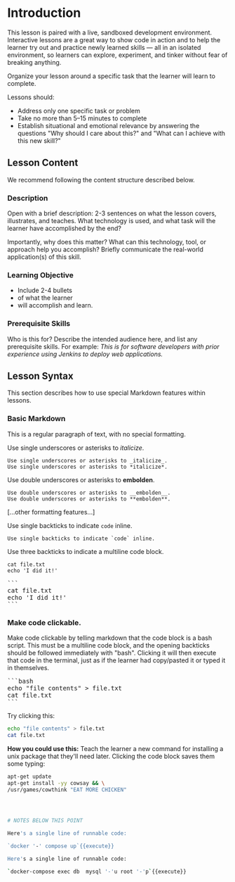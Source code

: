# Introduction

This lesson is paired with a live, sandboxed development environment. Interactive lessons are a great way to show code in action and to help the learner try out and practice newly learned skills — all in an isolated environment, so learners can explore, experiment, and tinker without fear of breaking anything.

Organize your lesson around a specific task that the learner will learn to complete.

Lessons should: 

- Address only one specific task or problem
- Take no more than 5–15 minutes to complete
- Establish situational and emotional relevance by answering the questions "Why should I care about this?" and "What can I achieve with this new skill?"



## Lesson Content

We recommend following the content structure described below.

### Description

Open with a brief description: 2-3 sentences on what the lesson covers, illustrates, and teaches. What technology is used, and what task will the learner have accomplished by the end?

Importantly, why does this matter? What can this technology, tool, or approach help you accomplish? Briefly communicate the real-world application(s) of this skill.

### Learning Objective

- Include 2-4 bullets
- of what the learner
- will accomplish and learn.

### Prerequisite Skills

Who is this for? Describe the intended audience here, and list any prerequisite skills. For example: _This is for software developers with prior experience using Jenkins to deploy web applications._



## Lesson Syntax

This section describes how to use special Markdown features within lessons.

### Basic Markdown

This is a regular paragraph of text, with no special formatting.

Use single underscores or asterisks to _italicize_.

```
Use single underscores or asterisks to _italicize_.
Use single underscores or asterisks to *italicize*.
```

Use double underscores or asterisks to __embolden__.

```
Use double underscores or asterisks to __embolden__.
Use double underscores or asterisks to **embolden**.
```

[...other formatting features...]

Use single backticks to indicate `code` inline.

```
Use single backticks to indicate `code` inline.
```

Use three backticks to indicate a multiline code block.

```
cat file.txt
echo 'I did it!'
```

<pre>
```
cat file.txt
echo 'I did it!'
```
</pre>

### Make code clickable.

Make code clickable by telling markdown that the code block is a bash script. This must be a multiline code block, and the opening backticks should be followed immediately with "bash". Clicking it will then execute that code in the terminal, just as if the learner had copy/pasted it or typed it in themselves.

<pre>
```bash
echo "file contents" > file.txt
cat file.txt
```
</pre>

Try clicking this:

```bash
echo "file contents" > file.txt
cat file.txt
```


**How you could use this:** Teach the learner a new command for installing a unix package that they'll need later. Clicking the code block saves them some typing:

```bash
apt-get update
apt-get install -yy cowsay && \
/usr/games/cowthink "EAT MORE CHICKEN"




# NOTES BELOW THIS POINT

Here's a single line of runnable code:

`docker '-' compose up`{{execute}}

Here's a single line of runnable code:

`docker-compose exec db  mysql '-'u root '-'p`{{execute}}









